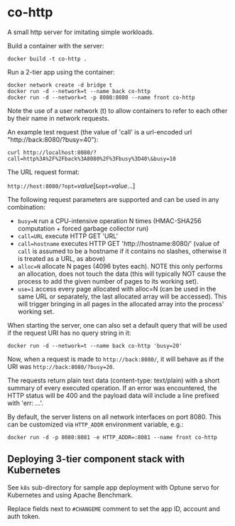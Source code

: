 # co-http

A small http server for imitating simple workloads.

Build a container with the server:

```
docker build -t co-http .
```

Run a 2-tier app using the container:

```
docker network create -d bridge t
docker run -d --network=t --name back co-http
docker run -d --network=t -p 8080:8080 --name front co-http
```

Note the use of a user network (t) to allow containers to refer to each other by their name in network requests.

An example test request (the value of 'call' is a url-encoded url "http://back:8080/?busy=40"):

```
curl http://localhost:8080/?call=http%3A%2F%2Fback%3A8080%2F%3Fbusy%3D40\&busy=10
```

The URL request format:

`http://host:8080/?opt=`_value_[`&opt=`_value_...]

The following request parameters are supported and can be used in any combination:

- `busy=N` run a CPU-intensive operation N times (HMAC-SHA256 computation + forced garbage collector run)
- `call=URL` execute HTTP GET 'URL'
- `call=hostname` executes HTTP GET 'http://hostname:8080/' (value of `call` is assumed to be a hostname if it contains no slashes, otherwise it is treated as a URL, as above)
- `alloc=N` allocate N pages (4096 bytes each). NOTE this only performs an allocation, does not touch the data (this will typically NOT cause the process to add the given number of pages to its working set).
- `use=1` access every page allocated with alloc=N (can be used in the same URL or separately, the last allocated array will be accessed). This will trigger bringing in all pages in the allocated array into the process' working set.

When starting the server, one can also set a default query that will be used if the request URI has no query string in it:

```
docker run -d --network=t --name back co-http 'busy=20'
```

Now, when a request is made to `http://back:8080/`, it will behave as if the URI was `http://back:8080/?busy=20`.

The requests return plain text data (content-type: text/plain) with a short summary of every executed operation. If an error was encountered, the HTTP status will be 400 and the payload data will include a line prefixed with 'err: ...'.

By default, the server listens on all network interfaces on port 8080. This can be customized via `HTTP_ADDR` environment variable, e.g.:

```
docker run -d -p 8080:8081 -e HTTP_ADDR=:8081 --name front co-http
```

## Deploying 3-tier component stack with Kubernetes

See `k8s` sub-directory for sample app deployment with Optune servo for Kubernetes and using Apache Benchmark.

Replace fields next to `#CHANGEME` comment to set the app ID, account and auth token.